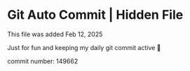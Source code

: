 # Git Auto Commit | Hidden File

This file was added Feb 12, 2025

Just for fun and keeping my daily git commit active 🤪

commit number: 149662
